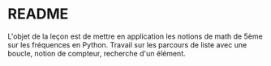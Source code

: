# README

L'objet de la leçon est de mettre en application les notions de math de 5ème sur les fréquences en Python.
Travail sur les parcours de liste avec une boucle, notion de compteur, recherche d'un élément.